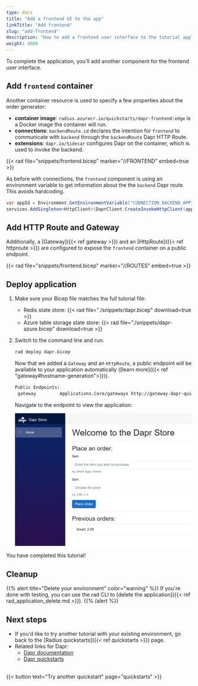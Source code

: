 ```yaml
---
type: docs
title: "Add a frontend UI to the app"
linkTitle: "Add frontend"
slug: "add-frontend"
description: "How to add a frontend user interface to the tutorial application"
weight: 4000
---
```


To complete the application, you'll add another component for the frontend user interface.

## Add `frontend` container

Another container resource is used to specify a few properties about the order generator:

- **container image**: `radius.azurecr.io/quickstarts/dapr-frontend:edge` is a Docker image the container will run.
- **connections**: `backendRoute.id` declares the intention for `frontend` to communicate with `backend` through the `backendRoute` Dapr HTTP Route.
- **extensions**: `dapr.io/Sidecar` configures Dapr on the container, which is used to invoke the backend.

{{< rad file="snippets/frontend.bicep" marker="//FRONTEND" embed=true >}}

As before with connections, the `frontend` component is using an environment variable to get information about the the `backend` Dapr route. This avoids hardcoding.

```C#
var appId = Environment.GetEnvironmentVariable("CONNECTION_BACKEND_APPID");
services.AddSingleton<HttpClient>(DaprClient.CreateInvokeHttpClient(appId));
```

## Add HTTP Route and Gateway

Additionally, a [Gateway]({{< ref gateway >}}) and an [HttpRoute]({{< ref httproute >}}) are configured to expose the `frontend` container on a public endpoint.

{{< rad file="snippets/frontend.bicep" marker="//ROUTES" embed=true >}}
  
## Deploy application

1. Make sure your Bicep file matches the full tutorial file:

   - Redis state store: {{< rad file="./snippets/dapr.bicep" download=true >}}
   - Azure table storage state store: {{< rad file="./snippets/dapr-azure.bicep" download=true >}}

1. Switch to the command line and run:

   ```sh
   rad deploy dapr.bicep
   ```

   Now that we added a `Gateway` and an `HttpRoute`, a public endpoint will be available to your application automatically ([learn more]({{< ref "gateway#hostname-generation">}})).

   ```sh
   Public Endpoints:
    gateway         Applications.Core/gateways http://gateway.dapr-quickstart.<IP>.nip.io
   ```

   Navigate to the endpoint to view the application:

   <img src="frontend.png" alt="Screenshot of frontend application" width=500 >

You have completed this tutorial!

## Cleanup

{{% alert title="Delete your environment" color="warning" %}}
If you're done with testing, you can use the rad CLI to [delete the application]({{< ref rad_application_delete.md >}}).
{{% /alert %}}

## Next steps

- If you'd like to try another tutorial with your existing environment, go back to the [Radius quickstarts]({{< ref quickstarts >}}) page.
- Related links for Dapr:
  - [Dapr documentation](https://docs.dapr.io/)
  - [Dapr quickstarts](https://github.com/dapr/quickstarts/tree/v1.0.0/hello-world)

<br>{{< button text="Try another quickstart" page="quickstarts" >}}
